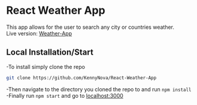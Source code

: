 # React Weather App

This app allows for the user to search any city or countries weather.\
Live version: [Weather-App](https://react-weather-app-bay-six.vercel.app/)

## Local Installation/Start

-To install simply clone the repo

```bash
git clone https://github.com/KennyNova/React-Weather-App
```
-Then navigate to the directory you cloned the repo to and run ```npm install```\
-Finally run ```npm start``` and go to [localhost:3000](localhost:3000)